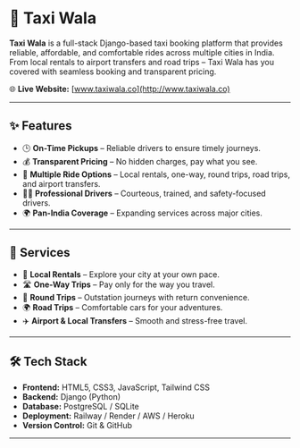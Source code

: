 # 🚖 Taxi Wala

**Taxi Wala** is a full-stack Django-based taxi booking platform that provides reliable, affordable, and comfortable rides across multiple cities in India. From local rentals to airport transfers and road trips – Taxi Wala has you covered with seamless booking and transparent pricing.  

🌐 **Live Website:** [www.taxiwala.co](http://www.taxiwala.co)

---

## ✨ Features

- 🕒 **On-Time Pickups** – Reliable drivers to ensure timely journeys.  
- 💰 **Transparent Pricing** – No hidden charges, pay what you see.  
- 🚕 **Multiple Ride Options** – Local rentals, one-way, round trips, road trips, and airport transfers.  
- 👨‍✈️ **Professional Drivers** – Courteous, trained, and safety-focused drivers.  
- 🌍 **Pan-India Coverage** – Expanding services across major cities.  

---

## 📌 Services

- 🚕 **Local Rentals** – Explore your city at your own pace.  
- 🛣️ **One-Way Trips** – Pay only for the way you travel.  
- 🔄 **Round Trips** – Outstation journeys with return convenience.  
- 🌍 **Road Trips** – Comfortable cars for your adventures.  
- ✈️ **Airport & Local Transfers** – Smooth and stress-free travel.  

---

## 🛠️ Tech Stack

- **Frontend:** HTML5, CSS3, JavaScript, Tailwind CSS  
- **Backend:** Django (Python)  
- **Database:** PostgreSQL / SQLite  
- **Deployment:** Railway / Render / AWS / Heroku  
- **Version Control:** Git & GitHub  

---
